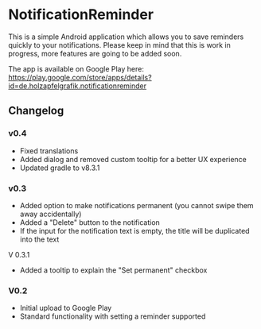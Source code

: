# NotificationReminder

This is a simple Android application which allows you to save reminders quickly to your notifications. Please keep in mind that this is work in progress, more features are going to be added soon.

The app is available on Google Play here: https://play.google.com/store/apps/details?id=de.holzapfelgrafik.notificationreminder


## Changelog

### v0.4
- Fixed translations
- Added dialog and removed custom tooltip for a better UX experience
- Updated gradle to v8.3.1

### v0.3
- Added option to make notifications permanent (you cannot swipe them away accidentally)
- Added a "Delete" button to the notification
- If the input for the notification text is empty, the title will be duplicated into the text

V 0.3.1
- Added a tooltip to explain the "Set permanent" checkbox

### V0.2
- Initial upload to Google Play
- Standard functionality with setting a reminder supported
